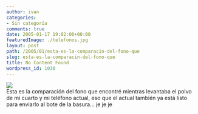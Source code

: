 ```yaml
---
author: ivan
categories:
- Sin categoría
comments: true
date: 2005-01-17 19:02:00+00:00
featuredImage: ./telefonos.jpg
layout: post
path: /2005/01/esta-es-la-comparacin-del-fono-que
slug: esta-es-la-comparacin-del-fono-que
title: No Content Found
wordpress_id: 1030
---
```


[![](https://photos1.blogger.com/img/39/1190/320/telefonos.jpg)](https://photos1.blogger.com/img/39/1190/640/telefonos.jpg)  
Esta es la comparación del fono que encontré mientras levantaba el polvo de mi cuarto y mi teléfono actual, eso que el actual también ya está listo para enviarlo al bote de la basura... je je je
